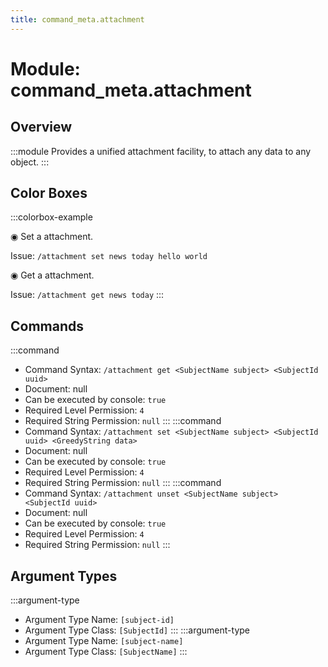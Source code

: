 ```yaml
---
title: command_meta.attachment
---
```



# Module: command_meta.attachment

## Overview
:::module
Provides a unified attachment facility, to attach any data to any object.
:::
## Color Boxes

:::colorbox-example

◉ Set a attachment.

Issue: `/attachment set news today hello world`



◉ Get a attachment.

Issue: `/attachment get news today`
:::

## Commands
:::command
- Command Syntax: `/attachment get <SubjectName subject> <SubjectId uuid>`
- Document: null
- Can be executed by console: `true`
- Required Level Permission: `4`
- Required String Permission: `null`
:::
:::command
- Command Syntax: `/attachment set <SubjectName subject> <SubjectId uuid> <GreedyString data>`
- Document: null
- Can be executed by console: `true`
- Required Level Permission: `4`
- Required String Permission: `null`
:::
:::command
- Command Syntax: `/attachment unset <SubjectName subject> <SubjectId uuid>`
- Document: null
- Can be executed by console: `true`
- Required Level Permission: `4`
- Required String Permission: `null`
:::
## Argument Types
:::argument-type
- Argument Type Name: `[subject-id]`
- Argument Type Class: `[SubjectId]`
:::
:::argument-type
- Argument Type Name: `[subject-name]`
- Argument Type Class: `[SubjectName]`
:::
